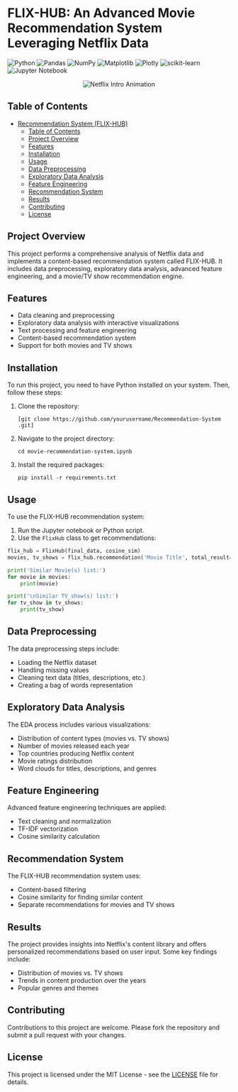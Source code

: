#  FLIX-HUB: An Advanced Movie Recommendation System Leveraging Netflix Data

![Python](https://img.shields.io/badge/python-3670A0?style=for-the-badge&logo=python&logoColor=ffdd54)
![Pandas](https://img.shields.io/badge/pandas-%23150458.svg?style=for-the-badge&logo=pandas&logoColor=white)
![NumPy](https://img.shields.io/badge/numpy-%23013243.svg?style=for-the-badge&logo=numpy&logoColor=white)
![Matplotlib](https://img.shields.io/badge/Matplotlib-%23ffffff.svg?style=for-the-badge&logo=Matplotlib&logoColor=black)
![Plotly](https://img.shields.io/badge/Plotly-%233F4F75.svg?style=for-the-badge&logo=plotly&logoColor=white)
![scikit-learn](https://img.shields.io/badge/scikit--learn-%23F7931E.svg?style=for-the-badge&logo=scikit-learn&logoColor=white)
![Jupyter Notebook](https://img.shields.io/badge/Jupyter_Notebook-%23F37626.svg?style=for-the-badge&logo=Jupyter&logoColor=white)


<div align="center">
  <img src="https://media.tenor.com/NerN41mjgV0AAAAC/netflix-intro.gif" alt="Netflix Intro Animation">
</div>

## Table of Contents
- [Recommendation System (FLIX-HUB)](#recommendation-system-flix-hub)
  - [Table of Contents](#table-of-contents)
  - [Project Overview](#project-overview)
  - [Features](#features)
  - [Installation](#installation)
  - [Usage](#usage)
  - [Data Preprocessing](#data-preprocessing)
  - [Exploratory Data Analysis](#exploratory-data-analysis)
  - [Feature Engineering](#feature-engineering)
  - [Recommendation System](#recommendation-system)
  - [Results](#results)
  - [Contributing](#contributing)
  - [License](#license)

## Project Overview

This project performs a comprehensive analysis of Netflix data and implements a content-based recommendation system called FLIX-HUB. It includes data preprocessing, exploratory data analysis, advanced feature engineering, and a movie/TV show recommendation engine.

## Features

- Data cleaning and preprocessing
- Exploratory data analysis with interactive visualizations
- Text processing and feature engineering
- Content-based recommendation system
- Support for both movies and TV shows

## Installation

To run this project, you need to have Python installed on your system. Then, follow these steps:

1. Clone the repository:
   ```
   [git clone https://github.com/yourusername/Recommendation-System .git]
   ```

2. Navigate to the project directory:
   ```
   cd movie-recommendation-system.ipynb
   ```

3. Install the required packages:
   ```
   pip install -r requirements.txt
   ```

## Usage

To use the FLIX-HUB recommendation system:

1. Run the Jupyter notebook or Python script.
2. Use the `FlixHub` class to get recommendations:

```python
flix_hub = FlixHub(final_data, cosine_sim)
movies, tv_shows = flix_hub.recommendation('Movie Title', total_result=10, threshold=0.5)

print('Similar Movie(s) list:')
for movie in movies:
    print(movie)

print('\nSimilar TV_show(s) list:')
for tv_show in tv_shows:
    print(tv_show)
```

## Data Preprocessing

The data preprocessing steps include:
- Loading the Netflix dataset
- Handling missing values
- Cleaning text data (titles, descriptions, etc.)
- Creating a bag of words representation

## Exploratory Data Analysis

The EDA process includes various visualizations:
- Distribution of content types (movies vs. TV shows)
- Number of movies released each year
- Top countries producing Netflix content
- Movie ratings distribution
- Word clouds for titles, descriptions, and genres

## Feature Engineering

Advanced feature engineering techniques are applied:
- Text cleaning and normalization
- TF-IDF vectorization
- Cosine similarity calculation

## Recommendation System

The FLIX-HUB recommendation system uses:
- Content-based filtering
- Cosine similarity for finding similar content
- Separate recommendations for movies and TV shows

## Results

The project provides insights into Netflix's content library and offers personalized recommendations based on user input. Some key findings include:
- Distribution of movies vs. TV shows
- Trends in content production over the years
- Popular genres and themes

## Contributing

Contributions to this project are welcome. Please fork the repository and submit a pull request with your changes.

## License

This project is licensed under the MIT License - see the [LICENSE](LICENSE) file for details.

